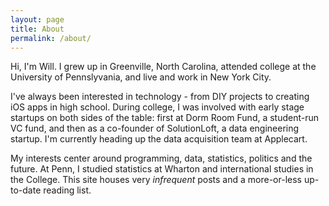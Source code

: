 ```yaml
---
layout: page
title: About
permalink: /about/
---
```


Hi, I'm Will. I grew up in Greenville, North Carolina, attended college at the University of Pennslyvania, and live and work in New York City. 

I've always been interested in technology - from DIY projects to creating iOS apps in high school. During college, I was involved with early stage startups on both sides of the table: first at Dorm Room Fund, a student-run VC fund, and then as a co-founder of SolutionLoft, a data engineering startup. I'm currently heading up the data acquisition team at Applecart.

My interests center around programming, data, statistics, politics and the future. At Penn, I studied statistics at Wharton and international studies in
the College. This site houses very _infrequent_ posts and a more-or-less up-to-date reading list.
